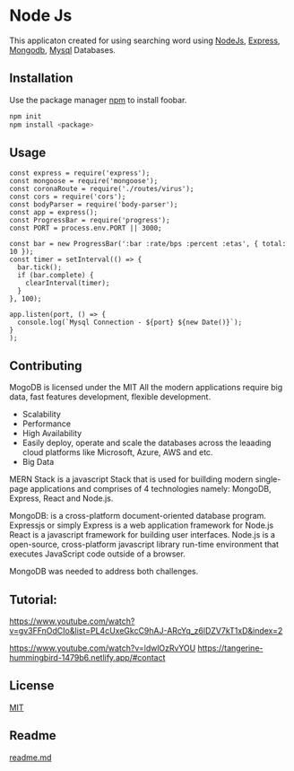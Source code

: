 # Node Js

This applicaton created for using searching word using [NodeJs](https://nodejs.org), [Express](https://expressjs.com), [Mongodb](https://www.mongodb.com), [Mysql](https://www.mysql.com) Databases.

## Installation

Use the package manager [npm](https://www.npmjs.com/) to install foobar.

```bash
npm init
npm install <package>
```

## Usage

```nodejs
const express = require('express');
const mongoose = require('mongoose');
const coronaRoute = require('./routes/virus');
const cors = require('cors');
const bodyParser = require('body-parser');
const app = express();
const ProgressBar = require('progress');
const PORT = process.env.PORT || 3000;

const bar = new ProgressBar(':bar :rate/bps :percent :etas', { total: 10 });
const timer = setInterval(() => {
  bar.tick();
  if (bar.complete) {
    clearInterval(timer);
  }
}, 100);

app.listen(port, () => {
  console.log(`Mysql Connection - ${port} ${new Date()}`);
}
);
```

## Contributing

MogoDB is licensed under the MIT
All the modern applications require big data, fast features development, flexible development.

- Scalability
- Performance
- High Availability
- Easily deploy, operate and scale the databases across the leaading cloud platforms like Microsoft, Azure, AWS and etc.  
- Big Data

MERN Stack is a javascript Stack that is used for buillding modern single-page applications and comprises of 4 technologies namely: MongoDB, Express, React and Node.js.

MongoDB: is a cross-platform document-oriented database program.
Expressjs or simply Express is a web application framework for Node.js
React is a javascript framework for building user interfaces.
Node.js is a open-source, cross-platform javascript library run-time environment that executes JavaScript code outside of a browser.


MongoDB was needed to address both challenges.

## Tutorial:

https://www.youtube.com/watch?v=gv3FFnOdCIo&list=PL4cUxeGkcC9hAJ-ARcYq_z6lDZV7kT1xD&index=2

https://www.youtube.com/watch?v=ldwlOzRvYOU
https://tangerine-hummingbird-1479b6.netlify.app/#contact



## License

[MIT](https://choosealicense.com/licenses/mit/)

## Readme

[readme.md](https://www.makeareadme.com/)